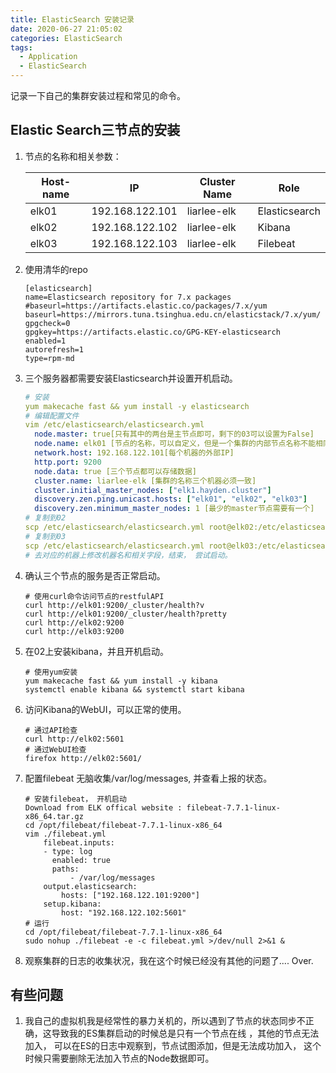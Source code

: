 ```yaml
---
title: ElasticSearch 安装记录
date: 2020-06-27 21:05:02
categories: ElasticSearch
tags:
  - Application
  - ElasticSearch
---
```


记录一下自己的集群安装过程和常见的命令。

## Elastic Search三节点的安装

1. 节点的名称和相关参数：

    | Host-name | IP              | Cluster Name | Role          |
    | --------- | --------------- | ------------ | ------------- |
    | elk01     | 192.168.122.101 | liarlee-elk  | Elasticsearch |
    | elk02     | 192.168.122.102 | liarlee-elk  | Kibana        |
    | elk03     | 192.168.122.103 | liarlee-elk  | Filebeat      |

1. 使用清华的repo
    ```
    [elasticsearch]
    name=Elasticsearch repository for 7.x packages
    #baseurl=https://artifacts.elastic.co/packages/7.x/yum
    baseurl=https://mirrors.tuna.tsinghua.edu.cn/elasticstack/7.x/yum/
    gpgcheck=0
    gpgkey=https://artifacts.elastic.co/GPG-KEY-elasticsearch
    enabled=1
    autorefresh=1
    type=rpm-md
    ```

3. 三个服务器都需要安装Elasticsearch并设置开机启动。

    ```yaml
    # 安装
    yum makecache fast && yum install -y elasticsearch 
    # 编辑配置文件
    vim /etc/elasticsearch/elasticsearch.yml
      node.master: true[只有其中的两台是主节点即可，剩下的03可以设置为False]
      node.name: elk01 [节点的名称，可以自定义，但是一个集群的内部节点名称不能相同]
      network.host: 192.168.122.101[每个机器的外部IP]
      http.port: 9200
      node.data: true [三个节点都可以存储数据]
      cluster.name: liarlee-elk [集群的名称三个机器必须一致]
      cluster.initial_master_nodes: ["elk1.hayden.cluster"]
      discovery.zen.ping.unicast.hosts: ["elk01", "elk02", "elk03"]
      discovery.zen.minimum_master_nodes: 1 [最少的master节点需要有一个]
    # 复制到02
    scp /etc/elasticsearch/elasticsearch.yml root@elk02:/etc/elasticsearch/elasticsearch.yml
    # 复制到03
    scp /etc/elasticsearch/elasticsearch.yml root@elk03:/etc/elasticsearch/elasticsearch.yml
    # 去对应的机器上修改机器名和相关字段，结束， 尝试启动。 
    ```

4. 确认三个节点的服务是否正常启动。

    ```shell
    # 使用curl命令访问节点的restfulAPI
    curl http://elk01:9200/_cluster/health?v
    curl http://elk01:9200/_cluster/health?pretty
    curl http://elk02:9200
    curl http://elk03:9200
    ```

5. 在02上安装kibana，并且开机启动。

    ```shell
    # 使用yum安装
    yum makecache fast && yum install -y kibana 
    systemctl enable kibana && systemctl start kibana
    ```

6. 访问Kibana的WebUI，可以正常的使用。

    ```shell
    # 通过API检查
    curl http://elk02:5601
    # 通过WebUI检查
    firefox http://elk02:5601/
    ```

7. 配置filebeat 无脑收集/var/log/messages, 并查看上报的状态。

    ```shell
    # 安装filebeat， 开机启动
    Download from ELK offical website : filebeat-7.7.1-linux-x86_64.tar.gz
    cd /opt/filebeat/filebeat-7.7.1-linux-x86_64
    vim ./filebeat.yml
    	filebeat.inputs:
    	- type: log
    	  enabled: true
    	  paths:
              - /var/log/messages
    	output.elasticsearch:
      		hosts: ["192.168.122.101:9200"]
    	setup.kibana:
      		host: "192.168.122.102:5601"
    # 运行
    cd /opt/filebeat/filebeat-7.7.1-linux-x86_64
    sudo nohup ./filebeat -e -c filebeat.yml >/dev/null 2>&1 &
    ```

8. 观察集群的日志的收集状况，我在这个时候已经没有其他的问题了.... Over.

## 有些问题

1. 我自己的虚拟机我是经常性的暴力关机的，所以遇到了节点的状态同步不正确，这导致我的ES集群启动的时候总是只有一个节点在线 ，其他的节点无法加入， 可以在ES的日志中观察到，节点试图添加，但是无法成功加入， 这个时候只需要删除无法加入节点的Node数据即可。

